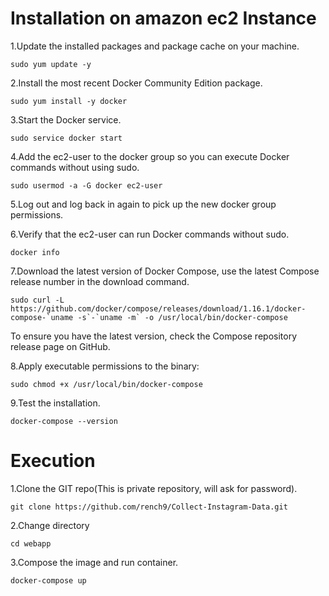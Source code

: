 # Installation on amazon ec2 Instance #

1.Update the installed packages and package cache on your machine.

`sudo yum update -y`

2.Install the most recent Docker Community Edition package.

`sudo yum install -y docker`

3.Start the Docker service.

`sudo service docker start`

4.Add the ec2-user to the docker group so you can execute Docker commands without using sudo.

`sudo usermod -a -G docker ec2-user`

5.Log out and log back in again to pick up the new docker group permissions.

6.Verify that the ec2-user can run Docker commands without sudo.

`docker info`



7.Download the latest version of Docker Compose, use the latest Compose release number in the download command.

``sudo curl -L https://github.com/docker/compose/releases/download/1.16.1/docker-compose-`uname -s`-`uname -m` -o /usr/local/bin/docker-compose``

To ensure you have the latest version, check the Compose repository release page on GitHub.

8.Apply executable permissions to the binary:

`sudo chmod +x /usr/local/bin/docker-compose`

9.Test the installation.

`docker-compose --version`

# Execution #

1.Clone the GIT repo(This is private repository, will ask for password).

`git clone https://github.com/rench9/Collect-Instagram-Data.git`

2.Change directory

`cd webapp`

3.Compose the image and run container.

`docker-compose up`
